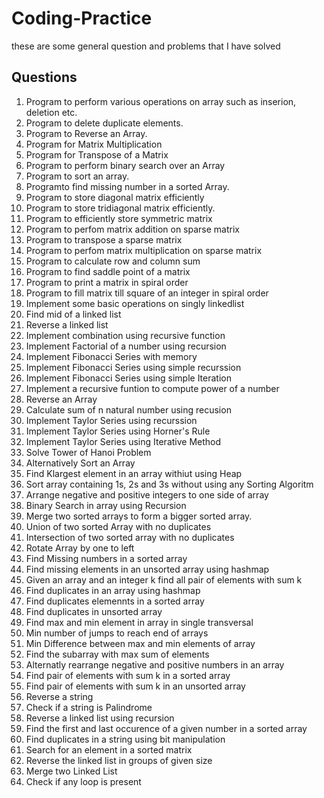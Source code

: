 # Coding-Practice
these are some general question and problems that I have solved

## Questions
1. Program to perform various operations on array such as inserion, deletion etc.
2. Program to delete duplicate elements.
3. Program to Reverse an Array.
4. Program for Matrix Multiplication
5. Program for Transpose of a Matrix
6. Program to perform binary search over an Array
7. Program to sort an array.
8. Programto find missing number in a sorted Array.
9. Program to store diagonal matrix efficiently
10. Program to store tridiagonal matrix efficiently.
11. Program to efficiently store symmetric matrix
12. Program to perfom matrix addition on sparse matrix
13. Program to transpose a sparse matrix
14. Program to perfom matrix multiplication on sparse matrix
15. Program to calculate row and column sum
16. Program to find saddle point of a matrix
17. Program to print a matrix in spiral order
18. Program to fill matrix till square of an integer in spiral order
19. Implement some basic operations on singly linkedlist
20. Find mid of a linked list
21. Reverse a linked list
22. Implement combination using recursive function
23. Implement Factorial of a number using recursion
24. Implement Fibonacci Series with memory
25. Implement Fibonacci Series using simple recurssion
26. Implement Fibonacci Series using simple Iteration
27. Implement a recursive funtion to compute power of a number
28. Reverse an Array
29. Calculate sum of n natural number using recusion
30. Implement Taylor Series using recurssion
31. Implement Taylor Series using Horner's Rule
32. Implement Taylor Series using Iterative Method
33. Solve Tower of Hanoi Problem
34. Alternatively Sort an Array
35. Find Klargest element in an array withiut using Heap
36. Sort array containing 1s, 2s and 3s without using any Sorting Algoritm
37. Arrange negative and positive integers to one side of array
38. Binary Search in array using Recursion
39. Merge two sorted arrays to form a bigger sorted array.
40. Union of two sorted Array with no duplicates
41. Intersection of two sorted array with no duplicates
42. Rotate Array by one to left
43. Find Missing numbers in a sorted array
44. Find missing elements in an unsorted array using hashmap
45. Given an array and an integer k find all pair of elements with sum k
46. Find duplicates in an array using hashmap
47. Find duplicates elemennts in a sorted array
48. Find duplicates in unsorted array
49. Find max and min element in array in single transversal
50. Min number of jumps to reach end of arrays
51. Min Difference between max and min elements of array
52. Find the subarray with max sum of elements
53. Alternatly rearrange negative and positive numbers in an array
54. Find pair of elements with sum k in a sorted array
55. Find pair of elements with sum k in an unsorted array
56. Reverse a string
57. Check if a string is Palindrome
58. Reverse a linked list using recursion
59. Find the first and last occurence of a given number in a sorted array
60. Find duplicates in a string using bit manipulation
61. Search for an element in a sorted  matrix
62. Reverse the linked list in groups of given size
63. Merge two Linked List
64. Check if any loop is present